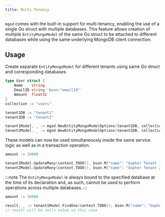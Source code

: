 ```yaml
---
title: Multi Tenancy
---
```


`mgod` comes with the built-in support for multi-tenancy, enabling the use of a single Go struct with multiple databases. This feature allows creation of multiple `EntityMongoModel` of the same Go struct to be attached to different databases while using the same underlying MongoDB client connection.

## Usage

Create separate `EntityMongoModel` for different tenants using same Go struct and corresponding databases.

```go
type User struct {
	Name    string
	EmailID string `bson:"emailId"`
	Amount  float32
}
collection := "users"

tenant1DB := "tenant1"
tenant2DB := "tenant2"

tenant1Model, _ := mgod.NewEntityMongoModelOptions(tenant1DB, collection, nil)
tenant2Model, _ := mgod.NewEntityMongoModelOptions(tenant2DB, collection, nil)
```

These models can now be used simultaneously inside the same service logic as well as in a transaction operation.

```go
amount := 10000

tenant1Model.UpdateMany(context.TODO(), bson.M{"name": "Gopher Tenant 1"}, bson.M{"$inc": {"amount": -amount}})
tenant2Model.UpdateMany(context.TODO(), bson.M{"name": "Gopher Tenant 2"}, bson.M{"$inc": {"amount": amount}})
```

:::note
The `EntityMongoModel` is always bound to the specified database at the time of its declaration and, as such, cannot be used to perform operations across multiple databases.
:::

```go
amount := 10000

result, _ := tenant1Model.FindOne(context.TODO(), bson.M{"name": "Gopher Tenant 2"})
// result will be <nil> value in this case
```
